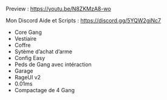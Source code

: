 Preview : https://youtu.be/N8ZKMzA8-wo

Mon Discord Aide et Scripts : https://discord.gg/5YQW2gjNc7

- Core Gang 
- Vestiaire
- Coffre
- Sytème d’achat d’arme
- Config Easy
- Peds de Gang avec intéraction
- Garage
- RageUI v2
- 0.01ms
- Compactage de 4 Gang
